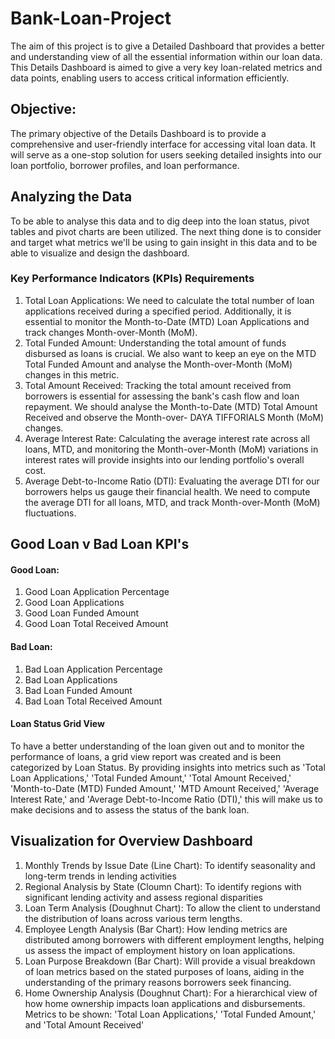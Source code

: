 # Bank-Loan-Project
The aim of this project is to give a Detailed Dashboard that provides a better and understanding view of all the essential information within our loan data. This Details Dashboard is aimed to give a very key loan-related metrics and data points, enabling users to access critical information efficiently.
## Objective:

The primary objective of the Details Dashboard is to provide a comprehensive and user-friendly interface for accessing vital loan data. It will serve as a one-stop solution for users seeking detailed insights into our loan portfolio, borrower profiles, and loan performance.
## Analyzing the Data

To be able to analyse this data and to dig deep into the loan status, pivot tables and pivot charts are been utilized. The next thing done is to consider and target what metrics we'll be using to gain insight in this data and to be able to visualize and design the dashboard.
### Key Performance Indicators (KPIs) Requirements

1. Total Loan Applications: We need to calculate the total number of loan applications received during a specified period. Additionally, it is essential to monitor the Month-to-Date (MTD) Loan Applications and track changes Month-over-Month (MoM).
2. Total Funded Amount: Understanding the total amount of funds disbursed as loans is crucial. We also want to keep an eye on the MTD Total Funded Amount and analyse the Month-over-Month (MoM) changes in this metric.
3. Total Amount Received: Tracking the total amount received from borrowers is essential for assessing the bank's cash flow and loan repayment. We should analyse the Month-to-Date (MTD) Total Amount Received and observe the Month-over- DAYA TIFFORIALS Month (MoM) changes.
4. Average Interest Rate: Calculating the average interest rate across all loans, MTD, and monitoring the Month-over-Month (MoM) variations in interest rates will provide insights into our lending portfolio's overall cost.
5. Average Debt-to-Income Ratio (DTI): Evaluating the average DTI for our borrowers helps us gauge their financial health. We need to compute the average DTI for all loans, MTD, and track Month-over-Month (MoM) fluctuations.
## Good Loan v Bad Loan KPI's
#### Good Loan:
1. Good Loan Application Percentage
2. Good Loan Applications
3. Good Loan Funded Amount
4. Good Loan Total Received Amount
#### Bad Loan:
1. Bad Loan Application Percentage
2. Bad Loan Applications
3. Bad Loan Funded Amount
4. Bad Loan Total Received Amount

#### Loan Status Grid View
To have a better understanding of the loan given out and to monitor the performance of loans, a grid view report was created and is been categorized by Loan Status. By providing insights into metrics such as 'Total Loan Applications,' 'Total Funded Amount,' 'Total Amount Received,' 'Month-to-Date (MTD) Funded Amount,' 'MTD Amount Received,' 'Average Interest Rate,' and 'Average Debt-to-Income Ratio (DTI),' this will make us to make decisions and to assess the status of the bank loan.

## Visualization for Overview Dashboard
1. Monthly Trends by Issue Date (Line Chart): To identify seasonality and long-term trends in lending activities
2. Regional Analysis by State (Cloumn Chart): To identify regions with significant lending activity and assess regional disparities
3. Loan Term Analysis (Doughnut Chart): To allow the client to understand the distribution of loans across various term lengths.
4. Employee Length Analysis (Bar Chart): How lending metrics are distributed among borrowers with different employment lengths, helping us assess the impact of employment history on loan   applications.
5. Loan Purpose Breakdown (Bar Chart): Will provide a visual breakdown of loan metrics based on the stated purposes of loans, aiding in the understanding of the primary reasons borrowers   seek financing.
6. Home Ownership Analysis (Doughnut Chart): For a hierarchical view of how home ownership impacts loan applications and disbursements.
   Metrics to be shown: 'Total Loan Applications,' 'Total Funded Amount,' and 'Total Amount Received'
